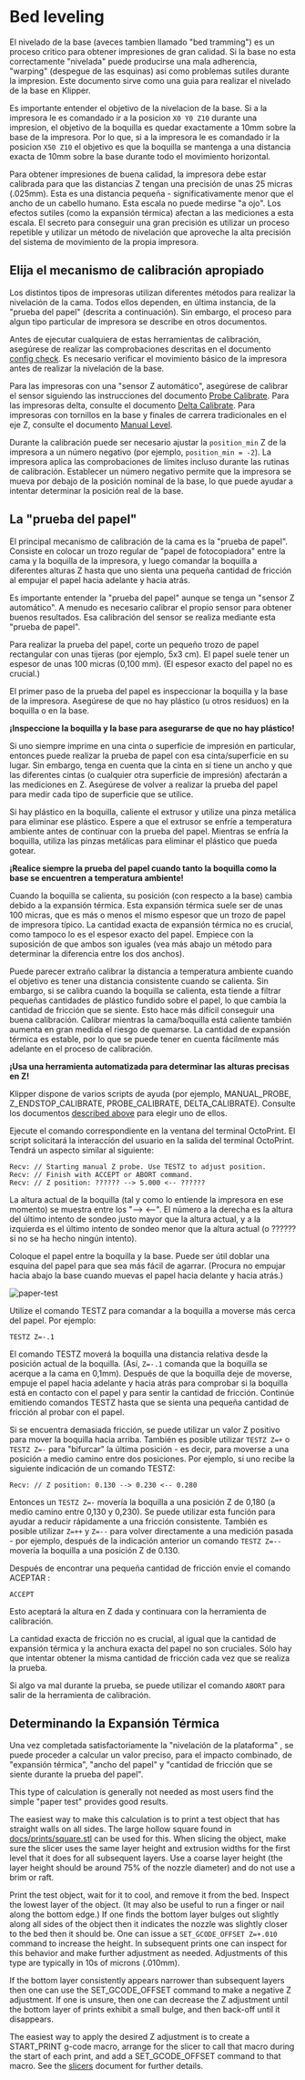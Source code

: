 # Bed leveling

El nivelado de la base (aveces tambien llamado "bed tramming") es un proceso critico para obtener impresiones de gran calidad. Si la base no esta correctamente "nivelada" puede producirse una mala adherencia, "warping" (despegue de las esquinas) asi como problemas sutiles durante la impresion. Este documento sirve como una guia para realizar el nivelado de la base en Klipper.

Es importante entender el objetivo de la nivelacion de la base. Si a la impresora le es comandado ir a la posicion `X0 Y0 Z10` durante una impresion, el objetivo de la boquilla es quedar exactamente a 10mm sobre la base de la impresora. Por lo que, si a la impresora le es comandado ir la posicion `X50 Z10` el objetivo es que la boquilla se mantenga a una distancia exacta de 10mm sobre la base durante todo el movimiento horizontal.

Para obtener impresiones de buena calidad, la impresora debe estar calibrada para que las distancias Z tengan una precisión de unas 25 micras (.025mm). Esta es una distancia pequeña - significativamente menor que el ancho de un cabello humano. Esta escala no puede medirse "a ojo". Los efectos sutiles (como la expansión térmica) afectan a las mediciones a esta escala. El secreto para conseguir una gran precisión es utilizar un proceso repetible y utilizar un método de nivelación que aproveche la alta precisión del sistema de movimiento de la propia impresora.

## Elija el mecanismo de calibración apropiado

Los distintos tipos de impresoras utilizan diferentes métodos para realizar la nivelación de la cama. Todos ellos dependen, en última instancia, de la "prueba del papel" (descrita a continuación). Sin embargo, el proceso para algun tipo particular de impresora se describe en otros documentos.

Antes de ejecutar cualquiera de estas herramientas de calibración, asegúrese de realizar las comprobaciones descritas en el documento [config check](Config_checks.md). Es necesario verificar el movimiento básico de la impresora antes de realizar la nivelación de la base.

Para las impresoras con una "sensor Z automático", asegúrese de calibrar el sensor siguiendo las instrucciones del documento [Probe Calibrate](Probe_Calibrate.md). Para las impresoras delta, consulte el documento [Delta Calibrate](Delta_Calibrate.md). Para impresoras con tornillos en la base y finales de carrera tradicionales en el eje Z, consulte el documento [Manual Level](Manual_Level.md).

Durante la calibración puede ser necesario ajustar la `position_min` Z de la impresora a un número negativo (por ejemplo, `position_min = -2`). La impresora aplica las comprobaciones de límites incluso durante las rutinas de calibración. Establecer un número negativo permite que la impresora se mueva por debajo de la posición nominal de la base, lo que puede ayudar a intentar determinar la posición real de la base.

## La "prueba del papel"

El principal mecanismo de calibración de la cama es la "prueba de papel". Consiste en colocar un trozo regular de "papel de fotocopiadora" entre la cama y la boquilla de la impresora, y luego comandar la boquilla a diferentes alturas Z hasta que uno sienta una pequeña cantidad de fricción al empujar el papel hacia adelante y hacia atrás.

Es importante entender la "prueba del papel" aunque se tenga un "sensor Z automático". A menudo es necesario calibrar el propio sensor para obtener buenos resultados. Esa calibración del sensor se realiza mediante esta "prueba de papel".

Para realizar la prueba del papel, corte un pequeño trozo de papel rectangular con unas tijeras (por ejemplo, 5x3 cm). El papel suele tener un espesor de unas 100 micras (0,100 mm). (El espesor exacto del papel no es crucial.)

El primer paso de la prueba del papel es inspeccionar la boquilla y la base de la impresora. Asegúrese de que no hay plástico (u otros residuos) en la boquilla o en la base.

**¡Inspeccione la boquilla y la base para asegurarse de que no hay plástico!**

Si uno siempre imprime en una cinta o superficie de impresión en particular, entonces puede realizar la prueba de papel con esa cinta/superficie en su lugar. Sin embargo, tenga en cuenta que la cinta en sí tiene un ancho y que las diferentes cintas (o cualquier otra superficie de impresión) afectarán a las mediciones en Z. Asegúrese de volver a realizar la prueba del papel para medir cada tipo de superficie que se utilice.

Si hay plástico en la boquilla, caliente el extrusor y utilize una pinza metálica para eliminar ese plástico. Espere a que el extrusor se enfríe a temperatura ambiente antes de continuar con la prueba del papel. Mientras se enfría la boquilla, utiliza las pinzas metálicas para eliminar el plástico que pueda gotear.

**¡Realice siempre la prueba del papel cuando tanto la boquilla como la base se encuentren a temperatura ambiente!**

Cuando la boquilla se calienta, su posición (con respecto a la base) cambia debido a la expansión térmica. Esta expansión térmica suele ser de unas 100 micras, que es más o menos el mismo espesor que un trozo de papel de impresora típico. La cantidad exacta de expansión térmica no es crucial, como tampoco lo es el espesor exacto del papel. Empiece con la suposición de que ambos son iguales (vea más abajo un método para determinar la diferencia entre los dos anchos).

Puede parecer extraño calibrar la distancia a temperatura ambiente cuando el objetivo es tener una distancia consistente cuando se calienta. Sin embargo, si se calibra cuando la boquilla se calienta, esta tiende a filtrar pequeñas cantidades de plástico fundido sobre el papel, lo que cambia la cantidad de fricción que se siente. Esto hace más difícil conseguir una buena calibración. Calibrar mientras la cama/boquilla está caliente también aumenta en gran medida el riesgo de quemarse. La cantidad de expansión térmica es estable, por lo que se puede tener en cuenta fácilmente más adelante en el proceso de calibración.

**¡Usa una herramienta automatizada para determinar las alturas precisas en Z!**

Klipper dispone de varios scripts de ayuda (por ejemplo, MANUAL_PROBE, Z_ENDSTOP_CALIBRATE, PROBE_CALIBRATE, DELTA_CALIBRATE). Consulte los documentos [described above](#elegir-el-mecanismo-de-calibración-apropiado) para elegir uno de ellos.

Ejecute el comando correspondiente en la ventana del terminal OctoPrint. El script solicitará la interacción del usuario en la salida del terminal OctoPrint. Tendrá un aspecto similar al siguiente:

```
Recv: // Starting manual Z probe. Use TESTZ to adjust position.
Recv: // Finish with ACCEPT or ABORT command.
Recv: // Z position: ?????? --> 5.000 <-- ??????
```

La altura actual de la boquilla (tal y como lo entiende la impresora en ese momento) se muestra entre los "--> <--". El número a la derecha es la altura del último intento de sondeo justo mayor que la altura actual, y a la izquierda es el último intento de sondeo menor que la altura actual (o ?????? si no se ha hecho ningún intento).

Coloque el papel entre la boquilla y la base. Puede ser útil doblar una esquina del papel para que sea más fácil de agarrar. (Procura no empujar hacia abajo la base cuando muevas el papel hacia delante y hacia atrás.)

![paper-test](img/paper-test.jpg)

Utilize el comando TESTZ para comandar a la boquilla a moverse más cerca del papel. Por ejemplo:

```
TESTZ Z=-.1
```

El comando TESTZ moverá la boquilla una distancia relativa desde la posición actual de la boquilla. (Así, `Z=-.1` comanda que la boquilla se acerque a la cama en 0,1mm). Después de que la boquilla deje de moverse, empuje el papel hacia adelante y hacia atrás para comprobar si la boquilla está en contacto con el papel y para sentir la cantidad de fricción. Continúe emitiendo comandos TESTZ hasta que se sienta una pequeña cantidad de fricción al probar con el papel.

Si se encuentra demasiada fricción, se puede utilizar un valor Z positivo para mover la boquilla hacia arriba. También es posible utilizar `TESTZ Z=+` o `TESTZ Z=-` para "bifurcar" la última posición - es decir, para moverse a una posición a medio camino entre dos posiciones. Por ejemplo, si uno recibe la siguiente indicación de un comando TESTZ:

```
Recv: // Z position: 0.130 --> 0.230 <-- 0.280
```

Entonces un `TESTZ Z=-` movería la boquilla a una posición Z de 0,180 (a medio camino entre 0,130 y 0,230). Se puede utilizar esta función para ayudar a reducir rápidamente a una fricción consistente. También es posible utilizar `Z=++` y `Z=--` para volver directamente a una medición pasada - por ejemplo, después de la indicación anterior un comando `TESTZ Z=--` movería la boquilla a una posición Z de 0.130.

Después de encontrar una pequeña cantidad de fricción envíe el comando ACEPTAR :

```
ACCEPT
```

Esto aceptará la altura en Z dada y continuara con la herramienta de calibración.

La cantidad exacta de fricción no es crucial, al igual que la cantidad de expansión térmica y la anchura exacta del papel no son cruciales. Sólo hay que intentar obtener la misma cantidad de fricción cada vez que se realiza la prueba.

Si algo va mal durante la prueba, se puede utilizar el comando `ABORT` para salir de la herramienta de calibración.

## Determinando la Expansión Térmica

Una vez completada satisfactoriamente la "nivelación de la plataforma" , se puede proceder a calcular un valor preciso, para el impacto combinado, de "expansión térmica", "ancho del papel" y "cantidad de fricción que se siente durante la prueba del papel".

This type of calculation is generally not needed as most users find the simple "paper test" provides good results.

The easiest way to make this calculation is to print a test object that has straight walls on all sides. The large hollow square found in [docs/prints/square.stl](prints/square.stl) can be used for this. When slicing the object, make sure the slicer uses the same layer height and extrusion widths for the first level that it does for all subsequent layers. Use a coarse layer height (the layer height should be around 75% of the nozzle diameter) and do not use a brim or raft.

Print the test object, wait for it to cool, and remove it from the bed. Inspect the lowest layer of the object. (It may also be useful to run a finger or nail along the bottom edge.) If one finds the bottom layer bulges out slightly along all sides of the object then it indicates the nozzle was slightly closer to the bed then it should be. One can issue a `SET_GCODE_OFFSET Z=+.010` command to increase the height. In subsequent prints one can inspect for this behavior and make further adjustment as needed. Adjustments of this type are typically in 10s of microns (.010mm).

If the bottom layer consistently appears narrower than subsequent layers then one can use the SET_GCODE_OFFSET command to make a negative Z adjustment. If one is unsure, then one can decrease the Z adjustment until the bottom layer of prints exhibit a small bulge, and then back-off until it disappears.

The easiest way to apply the desired Z adjustment is to create a START_PRINT g-code macro, arrange for the slicer to call that macro during the start of each print, and add a SET_GCODE_OFFSET command to that macro. See the [slicers](Slicers.md) document for further details.
